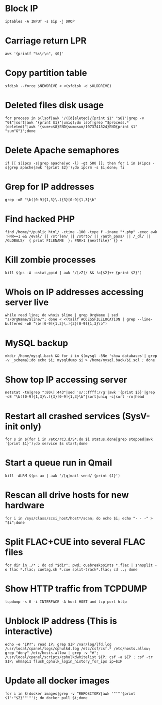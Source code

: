 Block IP
===
`iptables -A INPUT -s $ip -j DROP`

Carriage return LPR
===
`awk '{printf "%s\r\n", $0}'`

Copy partition table
===
`sfdisk --force $NEWDRIVE < <(sfdisk -d $OLDDRIVE)`

Deleted files disk usage
===
`for process in $(lsof|awk '/([d]eleted)/{print $1" "$8}'|grep -v "0$"|sort|awk '{print $1}'|uniq);do lsof|grep "$process.*(deleted)"|awk '{sum+=$8}END{sum=sum/1073741824}END{print $1" "sum"G"}';done`

Delete Apache semaphores
===
`if [[ $(ipcs -s|grep apache|wc -l) -gt 500 ]]; then for i in $(ipcs -s|grep apache|awk '{print $2}');do ipcrm -s $i;done; fi`

Grep for IP addresses
===
`grep -oE "\b([0-9]{1,3}\.){3}[0-9]{1,3}\b"`

Find hacked PHP
===
`find /home/*/public_html/ -ctime -100 -type f -iname "*.php" -exec awk 'FNR==1 && /eval/ || /strlen/ || /strto/ || /auth_pass/ || /_dl/ || /GLOBALS/  { print FILENAME  }; FNR>1 {nextfile}' {} +`

Kill zombie processes
===
`kill $(ps -A -ostat,ppid | awk '/[zZ]/ && !a[$2]++ {print $2}')`

Whois on IP addresses accessing server live
===
`while read line; do whois $line | grep OrgName | sed "s/OrgName/$line/"; done < <(tailf ACCESSFILELOCATION | grep --line-buffered -oE "\b([0-9]{1,3}\.){3}[0-9]{1,3}\b")`

MySQL backup
===
`mkdir /home/mysql.back && for i in $(mysql -BNe 'show databases'| grep -v _schema);do echo $i; mysqldump $i > /home/mysql.back/$i.sql ; done`

Show top IP accessing server
===
`netstat -tn|grep ":80\|:443"|sed 's/::ffff://g'|awk '{print $5}'|grep -oE "\b([0-9]{1,3}\.){3}[0-9]{1,3}\b"|sort|uniq -c|sort -rn|head`

Restart all crashed services (SysV-init only)
===
`for s in $(for i in /etc/rc3.d/S*;do $i status;done|grep stopped|awk '{print $1}');do service $s start;done`

Start a queue run in Qmail
===
`kill -ALRM $(ps ax | awk '/[q]mail-send/ {print $1}')`

Rescan all drive hosts for new hardware
===
`for i in /sys/class/scsi_host/host*/scan; do echo $i; echo "- - -" > "$i";done`

Split FLAC+CUE into several FLAC files
===
`for dir in ./* ; do cd "$dir"; pwd; cuebreakpoints *.flac | shnsplit -o flac *.flac; cuetag.sh *.cue split-track*.flac; cd ..; done`

Show HTTP traffic from TCPDUMP
===
`tcpdump -s 0 -i INTERFACE -A host HOST and tcp port http`

Unblock IP address (This is interactive)
===
`echo -e "IP?"; read IP; grep $IP /var/log/lfd.log /usr/local/cpanel/logs/cphulkd.log /etc/csf/csf.* /etc/hosts.allow; grep "deny" /etc/hosts.allow | grep -v "#"; /usr/local/cpanel/scripts/cphulkdwhitelist $IP; csf -a $IP ; csf -tr $IP; whmapi1 flush_cphulk_login_history_for_ips ip=$IP`

Update all docker images
===
`for i in $(docker images|grep -v ^REPOSITORY|awk '"'"'{print $1":"$2}'"'"'); do docker pull $i;done`